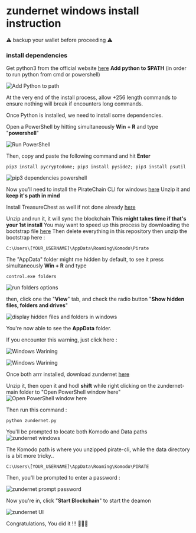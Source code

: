 # zundernet windows install instruction
⚠️ backup your wallet before proceeding ⚠️
### install dependencies

Get python3 from the official website [here](https://www.python.org/downloads/)
**Add python to $PATH** (in order to run python from cmd or powershell)

![Add Python to path](https://pasteimg.com/images/2021/07/28/py.png)

At the very end of the install process, allow +256 length commands to ensure nothing will break if encounters long commands.

Once Python is installed, we need to install some dependencies.

Open a PowerShell by hitting simultaneously **Win + R** and type "**powershell**"

![Run PowerShell](https://pasteimg.com/images/2021/07/28/run.png)

Then, copy and paste the following command and hit **Enter**

```
pip3 install pycryptodome; pip3 install pyside2; pip3 install psutil
```

![pip3 dependencies powershell](https://pasteimg.com/images/2021/07/28/pip3xyz.png)

Now you'll need to install the PirateChain CLI for windows [here](https://github.com/PirateNetwork/pirate/releases/download/v5.2.0/pirate-windows-v5.2.0.zip)
Unzip it and **keep it's path in mind**

Install TreasureChest as well if not done already [here](https://github.com/PirateNetwork/pirate/releases/download/v5.2.0/pirate-qt-windows-v5.2.0.zip)

Unzip and run it, it will sync the blockchain
**This might takes time if that's your 1st install**
You may want to speed up this process by downloading the bootstrap file [here](http://bootstrap.dexstats.info/ARRR-bootstrap.tar.gz)
Then delete everything in this repository then unzip the bootstrap here :

```
C:\Users\[YOUR_USERNAME]\AppData\Roaming\Komodo\Pirate
```

The "AppData" folder might me hidden by default, to see it press simultaneously **Win + R** and type

```
control.exe folders
```

![run folders options](https://pasteimg.com/images/2021/07/28/runfolders.png)

then, click one the "**View**" tab, and check the radio button "**Show hidden files, folders and drives**"

![display hidden files and folders in windows](https://pasteimg.com/images/2021/07/28/runfolders2.png)

You're now able to see the **AppData** folder.

If you encounter this warning, just click here :

![Windows Warining](https://pasteimg.com/images/2021/07/28/win.png) 

![Windows Warining](https://pasteimg.com/images/2021/07/28/winallow.png)

Once both arrr installed, download zundernet [here](https://github.com/buidl1/zundernet/archive/refs/heads/main.zip)

Unzip it, then open it and hodl **shift** while right clicking on the zundernet-main folder to "Open PowerShell window here" 
![Open PowerShell window here](https://pasteimg.com/images/2021/07/28/powershellhere.png)

Then run this command :

```
python zundernet.py
```
You'll be prompted to locate both Komodo and Data paths
![zundernet windows](https://pasteimg.com/images/2021/07/28/zunderwin.png)

The Komodo path is where you unzipped pirate-cli, while the data directory is a bit more tricky..

```
C:\Users\[YOUR_USERNAME]\AppData\Roaming\Komodo\PIRATE
```

Then, you'll be prompted to enter a password :

![zundernet prompt password](https://pasteimg.com/images/2021/07/28/zundernetpwd.png)

Now you're in, click "**Start Blockchain**" to start the deamon

![zundernet UI](https://pasteimg.com/images/2021/07/28/zundernetfinal.png)

Congratulations, You did it !!! 👏👏👏
